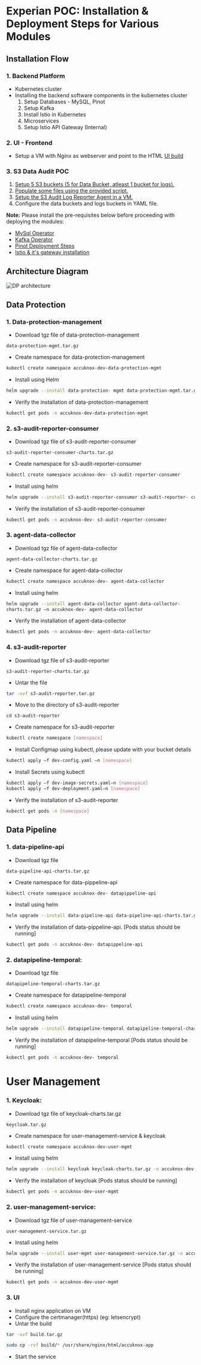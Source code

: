 # Experian POC: Installation & Deployment Steps for Various Modules

## Installation Flow
### 1. Backend Platform
 - Kubernetes cluster
 - Installing the backend software components in the kubernetes cluster
    1.  Setup Databases - MySQL, Pinot
    2. Setup Kafka
    3. Install Istio in Kubernetes
    4. Microservices
    5. Setup Istio API Gateway (Internal)

### 2. UI - Frontend
 - Setup a VM with Nginx as webserver and point to the HTML [UI build](https://help.accuknox.com/experian/experian-poc/#3_ui)

### 3. S3 Data Audit POC
 1. [Setup 5 S3 buckets (5 for Data Bucket, atleast 1 bucket for logs).](https://help.accuknox.com/experian/experian-poc-accuknox-s3-access-audit/)
 2. [Populate some files using the provided script.](https://help.accuknox.com/experian/experian-poc-test-scenarios/)
 3. [Setup the S3 Audit Log Reporter Agent in a VM.](https://help.accuknox.com/experian/pre-requisites-s3-audit-reportor/)
 4. Configure the data buckets and logs buckets in YAML file.

**Note:** Please install the pre-requisites below before proceeding with deploying the modules:

 - [MySql Operator](https://help.accuknox.com/experian/mysql-operator-deployment/)
 - [Kafka Operator](https://help.accuknox.com/experian/kafka-operator-deployment/)
 - [Pinot Deployment Steps](https://help.accuknox.com/experian/pinot-deployment/)
 - [Istio & it's gateway installation](https://help.accuknox.com/experian/istio-depolyment/)

##  Architecture Diagram
![DP architecture](https://user-images.githubusercontent.com/88204255/141889558-f6b52e7e-4d2a-4797-973f-c594cb8ebdac.png)

## Data Protection
### 1. Data-protection-management

 - Download tgz file of data-protection-management
```
data-protection-mgmt.tar.gz
```

 - Create namespace for data-protection-management
```sh
kubectl create namespace accuknox-dev-data-protection-mgmt
```

 - Install using Helm
```sh
helm upgrade --install data-protection- mgmt data-protection-mgmt.tar.gz –n accuknox-dev-data-protection-mgmt
```

 - Verify the installation of data-protection-management
```sh
kubectl get pods -n accuknox-dev-data-protection-mgmt
```

### 2. s3-audit-reporter-consumer
 - Download tgz file of s3-audit-reporter-consumer
```
s3-audit-reporter-consumer-charts.tar.gz
```
 - Create namespace for s3-audit-reporter-consumer
```sh
kubectl create namespace accuknox-dev- s3-audit-reporter-consumer
```
 - Install using helm
```sh
helm upgrade --install s3-audit-reporter-consumer s3-audit-reporter- consumer-charts.tar.gz –n accuknox-dev- s3-audit-reporter-consumer
```
 - Verify the installation of s3-audit-reporter-consumer
```sh
kubectl get pods -n accuknox-dev- s3-audit-reporter-consumer
```

### 3. agent-data-collector
 - Download tgz file of agent-data-collector
```
agent-data-collector-charts.tar.gz
```
 - Create namespace for agent-data-collector
```sh
kubectl create namespace accuknox-dev- agent-data-collector
```
 - Install using helm
```sh
helm upgrade --install agent-data-collector agent-data-collector-
charts.tar.gz –n accuknox-dev- agent-data-collector
```
 - Verify the installation of agent-data-collector
```sh
kubectl get pods -n accuknox-dev- agent-data-collector
```

### 4. s3-audit-reporter
 - Download tgz file of s3-audit-reporter
```
s3-audit-reporter-charts.tar.gz
```
 - Untar the file
```sh
tar -xvf s3-audit-reporter.tar.gz
```
 - Move to the directory of s3-audit-reporter
```
cd s3-audit-reporter
```
 - Create namespace for s3-audit-reporter
```sh
kubectl create namespace [namespace]
```
 - Install Configmap using kubectl, please update with your bucket details
```sh
kubectl apply –f dev-config.yaml –n [namespace]
```
 - Install Secrets using kubectl
```sh
kubectl apply –f dev-image-secrets.yaml–n [namespace]
kubectl apply –f dev-deployment.yaml–n [namespace]
```
 - Verify the installation of s3-audit-reporter
```sh
kubectl get pods -n [namespace]
```

## Data Pipeline
### 1. data-pipeline-api
 - Download tgz file
```
data-pipeline-api-charts.tar.gz
```
 - Create namespace for data-pippeline-api
```sh
kubectl create namespace accuknox-dev- datapippeline-api
```
 - Install using helm
```sh
helm upgrade --install data-pipeline-api data-pipeline-api-charts.tar.gz –n accuknox-dev- datapippeline-api
```
 - Verify the installation of data-pippeline-api. [Pods status should be running] 
```sh
kubectl get pods -n accuknox-dev- datapippeline-api
```

### 2. datapipeline-temporal:
 - Download tgz file
```
datapipeline-temporal-charts.tar.gz
```
 - Create namespace for datapipeline-temporal
```sh
kubectl create namespace accuknox-dev- temporal
```
 - Install using helm
```sh
helm upgrade --install datapipeline-temporal datapipeline-temporal-charts.tar.gz –n accuknox-dev- temporal
```
 - Verify the installation of datapipeline-temporal [Pods status should be running] 
```sh
kubectl get pods -n accuknox-dev- temporal
```

# User Management
### 1. Keycloak:
 - Download tgz file of keycloak-charts.tar.gz
```
keycloak.tar.gz
```
 - Create namespace for user-management-service & keycloak
```sh
kubectl create namespace accuknox-dev-user-mgmt
```
 - Install using helm
```sh
helm upgrade --install keycloak keycloak-charts.tar.gz -n accuknox-dev- user-mgmt
```
 - Verify the installation of keycloak [Pods status should be running]
```sh
kubectl get pods -n accuknox-dev-user-mgmt
```

### 2. user-management-service:
 - Download tgz file of user-management-service
```
user-management-service.tar.gz
```
 - Install using helm
```sh
helm upgrade --install user-mgmt user-management-service.tar.gz -n accuknox-dev-user-mgmt
```
 - Verify the installation of user-management-service [Pods status should be running]
```sh
kubectl get pods -n accuknox-dev-user-mgmt
```

### 3. UI
 - Install nginx application on VM
 - Configure the certmanager(https) (eg: letsencrypt)
 - Untar the build
```sh
tar -xvf build.tar.gz
```
```sh
sudo cp -rvf build/* /usr/share/nginx/html/accuknox-app
```
 - Start the service
